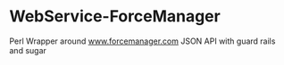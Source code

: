 # WebService-ForceManager
Perl Wrapper around www.forcemanager.com JSON API with guard rails and sugar
